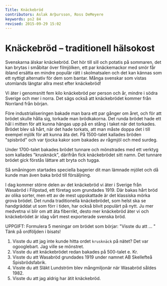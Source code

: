 ```yaml
---
Title: Knäckebröd
contributors: Aslak Arþursson, Ross DeMeyere
keywords: ps2 84
revised: 2015-09-29 15:02 
---
```


Knäckebröd – traditionell hälsokost
===================================

<!-- Knäckebröd — a traditional healthfood -->

Svenskarna älskar knäckebröd. 
Det hör till sill och potatis på sommaren, det kan brytas i småbitar över filmjölken, ett par knäckemackor med smör får ibland ersätta en mindre populär rätt i skolmatsalen och det kan kännas som ett nyttigt alternativ för dem som bantar. 
Många svenskar som vistas utomlands längtar allra mest efter knäckebröd! 

<!--
Swedes love knäckebröd. 
It belongs with herring and potatoes in the summer, it can be broken in small bits over filmjölk, a couple of knäckebröd sandwiches with butter can sometimes replace a less popular dish in the school dining room and it can feel like a wholesome alternative for those who are dieting. 
Many swedes that stay out of the country mostly crave for knäckebröd! 

// kost = diet, fare
// sill = herring
// høra till = belonging to, be among
// bryta = to break
// ersätta = to replace
// matsal = dining room
// nyttig = useful, good, wholesome
// rätt = dish
// banta = slim, reduce   // diet
// vistas = stay be (bo)
// allra = of all, very ??
// kännas = be felt
-->

Vi äter i genomsnitt fem kilo knäckebröd per person och år, mindre i södra Sverige och mer i norra. 
Det sägs också att knäckebrödet kommer från Norrland från början.

<!--
We eat, on average, 5 kg of knäckebröd per person each year, less in southern Sweden and more in the north.
It is also said that knäckebröd originally comes from Norrland.
// i genomsnitt = on average
// snitt = cut, section
// genomsnitt = cross section
-->

Före industrialiseringen bakade man bara ett par gånger om året, och för att brödet skulle hålla sig, torkade man brödkakorna. 
Det runda brödet hade ett hål i mitten för att kunna hängas upp på en stång i taket när det torkades. 
Brödet blev så hårt, när det hade torkats, att man måste doppa det i till exempel mjölk för att kunna äta det. 
På 1500-talet kallades bröden "spisbröd" och var tjocka kakor som bakades av rågmjöl och med surdeg.

<!--
Before industrialization, one only baked a couple of times a year, and so that the bread would keep, one dried the bread loaves.
The round bread had a hole in the middle so it could be hung on a pole in the ceiling where it dried.
The bread became so hard when it had dried that one had to dip/immerse it in, for example, milk in order to eat it.
In the 1500s the breads where called `stove bread` and were thick loaves that were baked using rye flour and included sourdough.

// industrialisering = industrialization
// x gånger om y = x times in y
// hålla sig = to keep
// torka = to dry
// doppa = dip, plunge, immerse
// tjock = thick, fat
// rågmjøl = rye flour
// surdeg = sourdough
-->

Under 1700-talet bakades brödet tunnare och mönstrades med ett verktyg som kallades "krusknäck", därifrån fick knäckebrödet sitt namn. 
Det tunnare brödet gick förstås lättare att bryta och tugga.

<!--
During the 1700s the bread was baked thinner and was patterned with a tool called "krusknäck", from which the knäckebröd got its name.
The thinner bread was, of course, easier to break off and chew.

// tunn = thin
// mønstra = pattern, scrutinized
// ordet `krusknäck` är ogooglebart.
// tugga = chew
-->

Så småningom startades speciella bagerier dit man lämnade mjölet och då kunde man även baka bröd till försäljning.

<!--
So, after some time, special bakeries were opened where one could leave flour and could even bake bread to sell.

// småningom = after some time, eventually, sooner or later
-->

I dag kommer större delen av det knäckebröd vi äter i Sverige från Wasabröd i Filipstad, ett företag som grundades 1919. 
Där bakas hårt bröd av olika sorter, men ett av de mest uppskattade är det klassiska mörka grova brödet. 
Det runda traditionella knäckebrödet, som helst ska se handgräddat ut som förr i tiden, har också blivit populärt på nytt. 
Ju mer medvetna vi blir om att äta fiberrikt, desto mer knäckebröd äter vi och knäckebrödet är idag vårt mest exporterade svenska bröd.

<!--
Today, a large part of the knäckebröd that we eat in Sweden comes from Wasabröd in Filipstad, a company that was founded in 1919.
There is baked hard bread of different types, but one of the most appreciated is the classic dark course bread.
The traditional round knäckebröd that preferably looks hand baked like old times, has also become popular again.
The more conscious we become about eating fiber rich, the more knäckebröd we eat and the knäckebröd is today our most exported Swedish bread.

// ju = of course
// desto = nevertheless
// Ju ... desto ... = the ... the ...
// större = larger
// uppskatta = appreciate
// grov = coarse (not fine)
// grädda = to bake
// nytt = newly
// på nytt = again, anew
// medveten = conscious, deliberate
-->

UPPGIFT: Formulera 5 meningar om brödet som börjar: "Visste du att ... " Tänk på ordföljden i bisats!

1. Visste du att jag inte kunde hitta ordet `krusknäck` på nätet? Det var ogooglebart. Jag ville se mönstret.
2. Visste du att knäckebrödet redan bakades på 500-talet e. Kr.
3. Visste du att Wasabröd grundades 1919 under namnet AB Skellefteå Spisbrödsfabrik.
4. Visste du att Släkt Lundström blev mångmiljonär när Wasabröd såldes 1982.
5. Visste du att jag aldrig har ätit knäckebröd.

<!-- 
https://sv.wikipedia.org/wiki/Knäckebröd
https://sv.wikipedia.org/wiki/Wasabröd
-->
